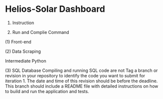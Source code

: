 # Helios-Solar Dashboard

1. Instruction

2. Run and Complie Command

(1) Front-end

(2) Data Scraping

Intermediate Python

(3) SQL Database
Compiling and running SQL code are not 
Tag a branch or revision in your repository to identify the code you want to submit for iteration 1. The date and time of this revision should be before the deadline. This branch should include a README file with detailed instructions on how to build and run the application and tests.

